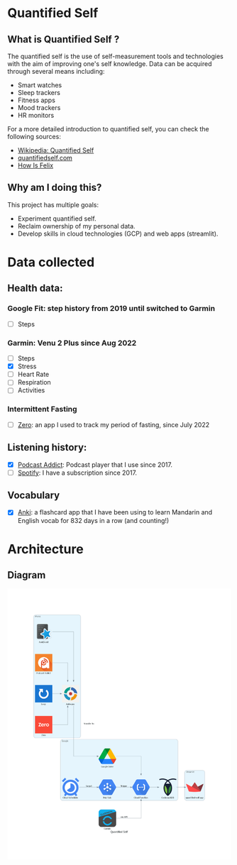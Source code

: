 # Quantified Self

## What is Quantified Self ?

The quantified self is the use of self-measurement tools and technologies with the aim of improving one's self knowledge. Data can be acquired through several means including:
- Smart watches
- Sleep trackers
- Fitness apps
- Mood trackers
- HR monitors

For a more detailed introduction to quantified self, you can check the following sources:
- [Wikipedia: Quantified Self](https://en.wikipedia.org/wiki/Quantified_self)
- [quantifiedself.com](https://quantifiedself.com/)
- [How Is Felix](https://howisfelix.today/?)

## Why am I doing this?
This project has multiple goals:
- Experiment quantified self.
- Reclaim ownership of my personal data.
- Develop skills in cloud technologies (GCP) and web apps (streamlit).

# Data collected

## Health data:
### Google Fit: step history from 2019 until switched to Garmin
- [ ] Steps
### Garmin: Venu 2 Plus since Aug 2022
- [ ] Steps
- [x] Stress
- [ ] Heart Rate
- [ ] Respiration
- [ ] Activities
### Intermittent Fasting
- [ ] [Zero](https://play.google.com/store/apps/details?id=com.zerofasting.zero): an app I used to track my period of fasting, since July 2022


## Listening history:
- [x] [Podcast Addict](https://podcastaddict.com/): Podcast player that I use since 2017.
- [ ] [Spotify](spotify.com/): I have a subscription since 2017.

## Vocabulary
- [x] [Anki](https://play.google.com/store/apps/details?id=com.ichi2.anki): a flashcard app that I have been using to learn Mandarin and English vocab for 832 days in a row (and counting!)

# Architecture
## Diagram
![Architecture diagram](docs/diagram/quantified_self.png)